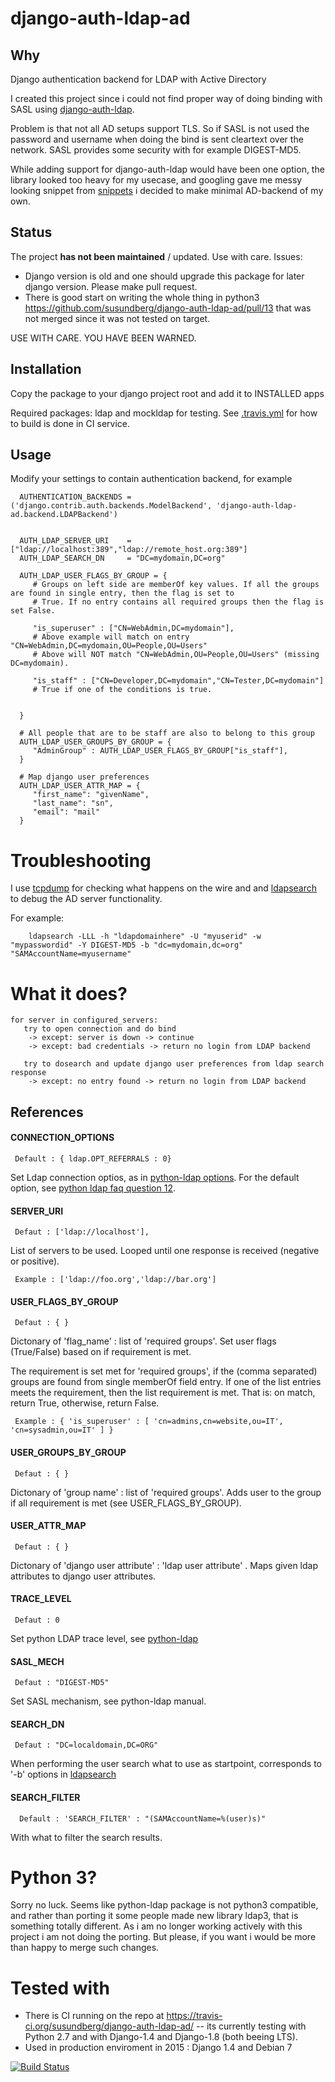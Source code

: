 django-auth-ldap-ad
===================


## Why
Django authentication backend for LDAP with Active Directory

I created this project since i could not find proper way of doing binding with SASL using  [django-auth-ldap](https://pythonhosted.org/django-auth-ldap/).

Problem is that not all AD setups support TLS. So if SASL is not used the password and username when doing the bind is sent cleartext over the network. SASL provides some security with for example DIGEST-MD5.

While adding support for django-auth-ldap would have been one option, the library looked too heavy for my usecase, and googling gave me messy looking snippet from [snippets](https://djangosnippets.org/snippets/501/) i decided to make minimal AD-backend of my own.

## Status
The project **has not been maintained** / updated. Use with care. Issues:
 * Django version is old and one should upgrade this package for later django version. Please make pull request. 
  * There is good start on writing the whole thing in python3 https://github.com/susundberg/django-auth-ldap-ad/pull/13 that was not merged since it was not tested on target.

USE WITH CARE. YOU HAVE BEEN WARNED.


## Installation
Copy the package to your django project root and add it to INSTALLED apps

Required packages: ldap and mockldap for testing. See [.travis.yml](https://github.com/susundberg/django-auth-ldap-ad/blob/master/.travis.yml) for how to build is done in CI service. 

## Usage

Modify your settings to contain authentication backend, for example

      AUTHENTICATION_BACKENDS = ('django.contrib.auth.backends.ModelBackend', 'django-auth-ldap-ad.backend.LDAPBackend')
      

      AUTH_LDAP_SERVER_URI    = ["ldap://localhost:389","ldap://remote_host.org:389"]
      AUTH_LDAP_SEARCH_DN     = "DC=mydomain,DC=org"

      AUTH_LDAP_USER_FLAGS_BY_GROUP = {
         # Groups on left side are memberOf key values. If all the groups are found in single entry, then the flag is set to
         # True. If no entry contains all required groups then the flag is set False.
         
         "is_superuser" : ["CN=WebAdmin,DC=mydomain"], 
         # Above example will match on entry "CN=WebAdmin,DC=mydomain,OU=People,OU=Users" 
         # Above will NOT match "CN=WebAdmin,OU=People,OU=Users" (missing DC=mydomain).
         
         "is_staff" : ["CN=Developer,DC=mydomain","CN=Tester,DC=mydomain"] 
         # True if one of the conditions is true.
         
         
      }
      
      # All people that are to be staff are also to belong to this group  
      AUTH_LDAP_USER_GROUPS_BY_GROUP = {
         "AdminGroup" : AUTH_LDAP_USER_FLAGS_BY_GROUP["is_staff"],
      }
      
      # Map django user preferences
      AUTH_LDAP_USER_ATTR_MAP = {
         "first_name": "givenName",
         "last_name": "sn",
         "email": "mail"
      }

# Troubleshooting

I use [tcpdump](http://linux.die.net/man/1/tcpdump) for checking what happens on the wire and and [ldapsearch](http://linux.die.net/man/1/ldapsearch) to debug the AD server functionality.

For example:

        ldapsearch -LLL -h "ldapdomainhere" -U "myuserid" -w "mypasswordid" -Y DIGEST-MD5 -b "dc=mydomain,dc=org" "SAMAccountName=myusername"

# What it does?

    for server in configured_servers:
       try to open connection and do bind
        -> except: server is down -> continue
        -> except: bad credentials -> return no login from LDAP backend
        
       try to dosearch and update django user preferences from ldap search response
        -> except: no entry found -> return no login from LDAP backend
        
       
       


## References

#### CONNECTION_OPTIONS

     Default : { ldap.OPT_REFERRALS : 0} 
  
Set Ldap connection optios, as in [python-ldap options](http://www.python-ldap.org/doc/html/ldap.html#options).
For the default option, see [python ldap faq question 12](http://www.python-ldap.org/faq.shtml).


#### SERVER_URI

     Defaut : ['ldap://localhost'],
     
List of servers to be used. Looped until one response is received (negative or positive). 

     Example : ['ldap://foo.org','ldap://bar.org']

#### USER_FLAGS_BY_GROUP

     Defaut : { }
     
Dictonary of 'flag_name' : list of 'required groups'. Set user flags (True/False) based on if requirement is met.

The requirement is set met for 'required groups', if the (comma separated) groups are found from single memberOf field entry.
If one of the list entries meets the requirement, then the list requirement is met. That is: on match, return True, otherwise, return False.
    
     Example : { 'is_superuser' : [ 'cn=admins,cn=website,ou=IT', 'cn=sysadmin,ou=IT' ] }

#### USER_GROUPS_BY_GROUP

     Defaut : { }
     
Dictonary of 'group name' : list of 'required groups'. Adds user to the group if all requirement is met (see USER_FLAGS_BY_GROUP).



#### USER_ATTR_MAP

     Defaut : { }
     
Dictonary of 'django user attribute' : 'ldap user attribute' . Maps given ldap attributes to django user attributes.


#### TRACE_LEVEL

     Defaut : 0
     
Set python LDAP trace level, see [python-ldap](http://www.python-ldap.org/doc/html/ldap.html)

#### SASL_MECH

     Defaut : "DIGEST-MD5"
     
Set SASL mechanism, see python-ldap manual.


#### SEARCH_DN

     Defaut : "DC=localdomain,DC=ORG"
     
When performing the user search what to use as startpoint, corresponds to '-b' options in [ldapsearch](http://linux.die.net/man/1/ldapsearch)
     
#### SEARCH_FILTER   

      Default : 'SEARCH_FILTER' : "(SAMAccountName=%(user)s)"
      
With what to filter the search results.

# Python 3?
Sorry no luck. Seems like python-ldap package is not python3 compatible, and rather than porting it some people made new library ldap3, that is something totally different. As i am no longer working actively with this project i am not doing the porting. But please, if you want i would be more than happy to merge such changes. 

# Tested with
* There is CI running on the repo at https://travis-ci.org/susundberg/django-auth-ldap-ad/ -- its currently testing with Python 2.7 and with Django-1.4 and Django-1.8 (both beeing LTS). 
* Used in production enviroment in 2015 : Django 1.4 and Debian 7

[![Build Status](https://travis-ci.org/susundberg/django-auth-ldap-ad.svg?branch=master)](https://travis-ci.org/susundberg/django-auth-ldap-ad)







